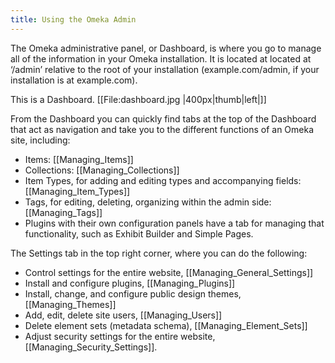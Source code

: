```yaml
---
title: Using the Omeka Admin
---
```


The Omeka administrative panel, or Dashboard, is where you go to manage all of the information in your Omeka installation. It is located at located at ‘/admin’ relative to the root of your installation (example.com/admin, if your installation is at example.com).

This is a Dashboard. 
[[File:dashboard.jpg |400px|thumb|left|]]

From the Dashboard you can quickly find tabs at the top of the Dashboard that act as navigation and take you to the different functions of an Omeka site, including: 

* Items: [[Managing_Items]]
* Collections: [[Managing_Collections]]
* Item Types, for adding and editing types and accompanying fields: [[Managing_Item_Types]]
* Tags, for editing, deleting, organizing within the admin side: [[Managing_Tags]]
* Plugins with their own configuration panels have a tab for managing that functionality, such as Exhibit Builder and Simple Pages. 

The Settings tab in the top right corner, where you can do the following: 

* Control settings for the entire website,  [[Managing_General_Settings]]
* Install and configure plugins, [[Managing_Plugins]]
* Install, change, and configure public design themes, [[Managing_Themes]]
* Add, edit, delete site users, [[Managing_Users]]
* Delete element sets (metadata schema), [[Managing_Element_Sets]]
* Adjust security settings for the entire website, [[Managing_Security_Settings]].
